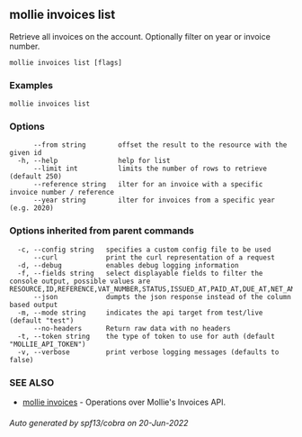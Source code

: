 ## mollie invoices list

Retrieve all invoices on the account. Optionally filter on year or invoice number.

```
mollie invoices list [flags]
```

### Examples

```
mollie invoices list
```

### Options

```
      --from string        offset the result to the resource with the given id
  -h, --help               help for list
      --limit int          limits the number of rows to retrieve (default 250)
      --reference string   ilter for an invoice with a specific invoice number / reference
      --year string        ilter for invoices from a specific year (e.g. 2020)
```

### Options inherited from parent commands

```
  -c, --config string   specifies a custom config file to be used
      --curl            print the curl representation of a request
  -d, --debug           enables debug logging information
  -f, --fields string   select displayable fields to filter the console output, possible values are RESOURCE,ID,REFERENCE,VAT_NUMBER,STATUS,ISSUED_AT,PAID_AT,DUE_AT,NET_AMOUNT,VAT_AMOUNT,GROSS_AMOUNT
      --json            dumpts the json response instead of the column based output
  -m, --mode string     indicates the api target from test/live (default "test")
      --no-headers      Return raw data with no headers
  -t, --token string    the type of token to use for auth (default "MOLLIE_API_TOKEN")
  -v, --verbose         print verbose logging messages (defaults to false)
```

### SEE ALSO

* [mollie invoices](mollie_invoices.md)	 - Operations over Mollie's Invoices API.

###### Auto generated by spf13/cobra on 20-Jun-2022

